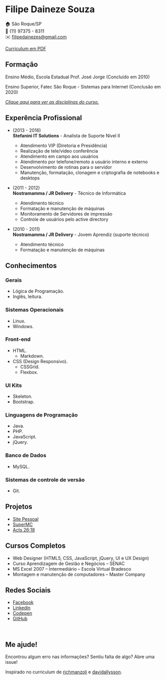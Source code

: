 # Filipe Daineze Souza

:house:    São Roque/SP <br>
:iphone:   (11) 97375 - 8311 <br>
:envelope:  filipedainezes@gmail.com

[ Curriculum em PDF ](https://goo.gl/Dbkfy3)

## Formação
Ensino Médio, Escola Estadual Prof. José Jorge (Concluído em 2010) <br>

Ensino Superior, Fatec São Roque - Sistemas para Internet (Conclusão em 2020)<br>

[_Clique aqui para ver as disciplinas do curso._](DISCIPLINAS.md#sistemas-para-internet)

## Experência Profissional
* (2013 -  2016) <br>
**Stefanini IT Solutions** -
Analista de Suporte Nível II
  * Atendimento VIP (Diretoria e Presidência)
  * Realização de tele/vídeo conferência
  * Atendimento em campo aos usuários
  * Atendimento por telefone/remoto a usuário interno e externo
  * Desenvolvimento de rotinas para o servidor
  * Manutenção, formatação, clonagem e criptografia de notebooks e desktops


* (2011 -  2012) <br>
**Nostramamma / JR Delivery** -
Técnico de Informática
  * Atendimento técnico
  * Formatação e manutenção de máquinas
  * Monitoramento de Servidores de impressão
  * Controle de usuários pelo active directory
  

* (2010 -  2011) <br>
**Nostramamma / JR Delivery** -
Jovem Aprendiz (suporte técnico)
  * Atendimento técnico
  * Formatação e manutenção de máquinas

## Conhecimentos

### Gerais
* Lógica de Programação.
* Inglês, leitura.

### Sistemas Operacionais
* Linux.
* Windows.

### Front-end
* HTML.
  * Markdown.
* CSS (Design Responsivo).
  * CSSGrid.
  * Flexbox.

### UI Kits
* Skeleton.
* Bootstrap.

### Linguagens de Programação
* Java.
* PHP.
* JavaScript.
* jQuery.

### Banco de Dados
* MySQL.

### Sistemas de controle de versão
* Git.

## Projetos
* [Site Pessoal](https://jimmyfilips.github.io/)
* [SuperMC](https://supermc.com.br/)
* [Acts 26:18](https://acts2618.github.io/)

## Cursos Completos
* Web Designer (HTML5, CSS, JavaScript, jQuery, UI e UX Design)
* Curso Aprendizagem de Gestão e Negócios – SENAC
* MS Excel 2007 – Intermediário – Escola Virtual Bradesco
* Montagem e manutenção de computadores – Master Company

## Redes Sociais
*  [Facebook](https://www.facebook.com/filipe.daineze)
*  [Linkedin](https://www.linkedin.com/in/filipe-daineze/)
*  [Codepen](https://codepen.io/jimmyfilips/)
*  [GitHub](https://www.github.com/jimmyfilips/)

<br>

## Me ajude!
Encontrou algum erro nas informações? Sentiu falta de algo? Abre uma issue! <br>

Inspirado no curriculum de [richmanzoli](https://github.com/richmanzoli/curriculo) e [davidallysson](https://github.com/davidallysson/curriculo).
